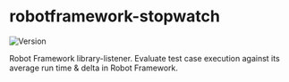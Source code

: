 # robotframework-stopwatch

![Version](https://img.shields.io/badge/version-0.2.8-%2392C444)

Robot Framework library-listener.
Evaluate test case execution against its average run time & delta in Robot Framework.
